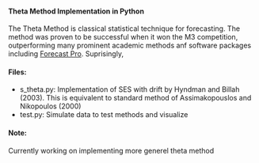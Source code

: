 #### Theta Method Implementation in Python
  The Theta Method is classical statistical technique for forecasting. The method was proven to be successful when it won the M3 competition, outperforming many prominent academic methods anf software packages including [Forecast Pro](www.forecastpro.com). 
  Suprisingly, 
  
#### Files:
  * s_theta.py: Implementation of SES with drift by Hyndman and Billah (2003). This is equivalent to standard method of Assimakopouslos and Nikopoulos (2000)
  * test.py: Simulate data to test methods and visualize 
  
#### Note:
  Currently working on implementing more generel theta method 
